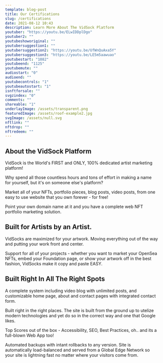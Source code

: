 ```yaml
---
template: blog-post
title: Our Certifications
slug: /certifications
date: 2021-08-12 10:43
description: Learn More About The VidSock Platform
youtuber: "https://youtu.be/ELwIDDplDgo"
youtuber2: ""
youtubeshoworiginal: ""
youtubersuggestion1: ""
youtubersuggestion2: "https://youtu.be/UfWnQuAxa5Y"
youtubersuggestion3: "https://youtu.be/LE5m5aawuao"
youtubestart: "1082"
youtubeend: "1125"
youtubemute: ""
audiostart: "0"
audioend: ""
youtubecontrols: "1"
youtubeautostart: "1"
isnftforsale: ""
svgzindex: "0"
comments: ""
shareable: "1"
underlayImage: /assets/transparent.png
featuredImage: /assets/roof-example2.jpg
svgImage: /assets/null.svg
nftlink: ""
nftdrop: ""
nftredeem: ""
---
```


<h2 style="font-size:150%">About the VidSock Platform</h2>

VidSock is the World's FIRST and ONLY, 100% dedicated artist marketing platform!

Why spend all those countless hours and tons of effort in making a name for yourself, but it's on someone else's platform?

Market all of your NFTs, portfolio pieces, blog posts, video posts, from one easy to use website that you own forever - for free!

Point your own domain name at it and you have a complete web NFT portfolio marketing solution.


<h2 style="font-size:150%">Built for Artists by an Artist.</h2>
VidSocks are maximized for your artwork. Moving everything out of the way and putting your work front and center.

Support for all of your projects - whether you want to market your OpenSea NFTs, embed your Foundation page, or show your artwork off in the best fashion, VidSocks make it copy and paste EASY.



<h2 style="font-size:150%">Built Right In All The Right Spots</h2>
A complete system including video blog with unlimited posts, and customizable home page, about and contact pages with integrated contact form.

Built right in the right places. The site is built from the ground up to utelize modern technologies and yet do so in the correct way and one that Google likes.

Top Scores out of the box - Accessibility, SEO, Best Practices, oh.. and its a full-blown Web App too!

Automated backups with intant rollbacks to any version. Site is automatically load-balanced and served from a Global Edge Network so your site is lightning fast no matter where your visitors come from.

<!-- https://youtu.be/ELwIDDplDgo -->

<!-- https://youtu.be/dLX8_kMOkA8 -->
